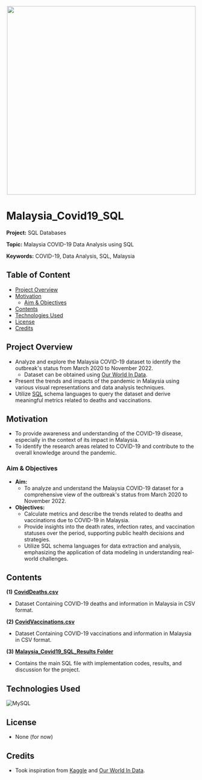 <p align="center">
    <img width="500" src="https://hrmasia.com/wp-content/uploads/2020/04/143084836_m.jpg">
</p>

# Malaysia_Covid19_SQL

**Project:** SQL Databases

**Topic:** Malaysia COVID-19 Data Analysis using SQL

**Keywords:** COVID-19, Data Analysis, SQL, Malaysia



## Table of Content
- [Project Overview](#Project-Overview)
- [Motivation](#Motivation)
    - [Aim & Objectives](#Aim--Objectives)
- [Contents](#Contents)
- [Technologies Used](#Technologies-Used)
- [License](#License)
- [Credits](#Credits)



## Project Overview
- Analyze and explore the Malaysia COVID-19 dataset to identify the outbreak's status from March 2020 to November 2022.
    - Dataset can be obtained using [Our World In Data](https://ourworldindata.org/covid-deaths).
- Present the trends and impacts of the pandemic in Malaysia using various visual representations and data analysis techniques.
- Utilize [SQL](https://en.wikipedia.org/wiki/SQL) schema languages to query the dataset and derive meaningful metrics related to deaths and vaccinations.





## Motivation
- To provide awareness and understanding of the COVID-19 disease, especially in the context of its impact in Malaysia.
- To identify the research areas related to COVID-19 and contribute to the overall knowledge around the pandemic.



### Aim & Objectives
- **Aim:**
    - To analyze and understand the Malaysia COVID-19 dataset for a comprehensive view of the outbreak's status from March 2020 to November 2022.
- **Objectives:** 
    - Calculate metrics and describe the trends related to deaths and vaccinations due to COVID-19 in Malaysia.
    - Provide insights into the death rates, infection rates, and vaccination statuses over the period, supporting public health decisions and strategies.
    - Utilize SQL schema languages for data extraction and analysis, emphasizing the application of data modeling in understanding real-world challenges.



## Contents
**(1)** [**CovidDeaths.csv**](https://github.com/jarrodtky/Malaysia_Covid19_SQL/blob/5178ae97fe40789515117feb6a7d4b061f747fc1/CovidDeaths.csv)
- Dataset Containing COVID-19 deaths and information in Malaysia in CSV format.


**(2)** [**CovidVaccinations.csv**](https://github.com/jarrodtky/Malaysia_Covid19_SQL/blob/5178ae97fe40789515117feb6a7d4b061f747fc1/CovidVaccinations.csv)
- Dataset Containing COVID-19 vaccinations and information in Malaysia in CSV format.

**(3)** [**Malaysia_Covid19_SQL_Results Folder**](https://github.com/jarrodtky/Malaysia_Covid19_SQL/tree/e4d916b7b373de0442ee143f610799b1a5f62689/Malaysia_Covid19_SQL_Results)
- Contains the main SQL file with implementation codes, results, and discussion for the project.



## Technologies Used
<p </p>

![MySQL](https://img.shields.io/badge/mysql-%2300f.svg?style=for-the-badge&logo=mysql&logoColor=white)

<p </p>



## License
- None (for now)



## Credits
- Took inspiration from [Kaggle](https://www.kaggle.com/datasets/yeanzc/malaysia-covid19-dataset) and [Our World In Data](https://ourworldindata.org/covid-deaths).


